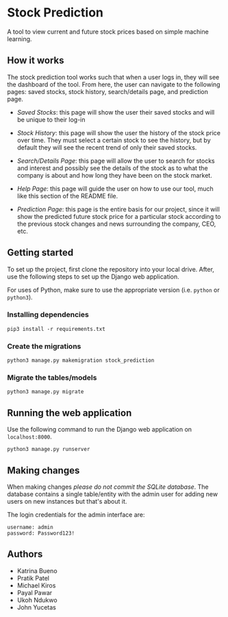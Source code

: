 # Stock Prediction
A tool to view current and future stock prices based on simple
machine learning.

## How it works
The stock prediction tool works such that when a user logs in, they
will see the dashboard of the tool. From here, the user can navigate
to the following pages: saved stocks, stock history, search/details
page, and prediction page.

* *Saved Stocks*: this page will show the user their saved stocks and
will be unique to their log-in

* *Stock History*: this page will show the user the history of the stock
price over time. They must select a certain stock to see the history,
but by default they will see the recent trend of only their saved
stocks.

* *Search/Details Page*: this page will allow the user to search for
stocks and interest and possibly see the details of the stock as
to what the company is about and how long they have been on the
stock market.

* *Help Page*: this page will guide the user on how to use our tool,
much like this section of the README file.

* *Prediction Page*: this page is the entire basis for our project,
since it will show the predicted future stock price for a particular
stock according to the previous stock changes and news surrounding
the company, CEO, etc.

## Getting started
To set up the project, first clone the repository into your
local drive. After, use the following steps to set up the
Django web application.

For uses of Python, make sure to use the appropriate version
(i.e. `python` or `python3`).

### Installing dependencies
```shell script
pip3 install -r requirements.txt
```

### Create the migrations
```shell script
python3 manage.py makemigration stock_prediction
```

### Migrate the tables/models
```shell script
python3 manage.py migrate
```

## Running the web application
Use the following command to run the Django web application
on `localhost:8000`.

```shell script
python3 manage.py runserver
```

## Making changes
When making changes *please do not commit the SQLite database*. The
database contains a single table/entity with the admin user for
adding new users on new instances but that's about it.

The login credentials for the admin interface are:

```
username: admin
password: Password123!
```

## Authors
* Katrina Bueno
* Pratik Patel
* Michael Kiros
* Payal Pawar
* Ukoh Ndukwo
* John Yucetas
